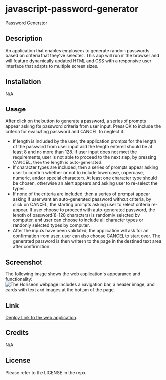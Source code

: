 # javascript-password-generator
Password Generator

## Description

An application that enables employees to generate random passwords based on criteria that they’ve selected. This app will run in the browser and will feature dynamically updated HTML and CSS with a responsive user interface that adapts to multiple screen sizes.

## Installation

N/A

## Usage

After click on the button to generate a password, a series of prompts appear asking for password criteria from user input. Press OK to include the criteria for evaluating password and CANCEL to neglect it. 
- If length is included by the user, the application prompts for the length of the password from user input and the length entered should be at least 8 and no more than 128. If user input does not meet the requirements, user is not able to proceed to the next step, by pressing CANCEL, then the length is auto-generated. 
- If character types are included, then a series of prompts appear asking user to confirm whether or not to include lowercase, uppercase, numeric, and/or special characters. At least one character type should be chosen, otherwise an alert appears and asking user to re-select the types. 
- If none of the criteria are included, then a series of prompst appear asking if user want an auto-generated password without criteria, by click on CANCEL, the starting prompts asking user to select criteria re-appear. If user choose to proceed with auto-generated password, the length of password(8-128 characters) is randomly selected by computer, and user can choose to include all character types or randonly selected types by computer. 
- After the inputs have been validated, the application will ask for an confirmation from user, user can also choose CANCEL to start over. The generated password is then writeen to the page in the destined text area after confirmation.

## Screenshot

The following image shows the web application's appearance and functionality:
![The Horiseon webpage includes a navigation bar, a header image, and cards with text and images at the bottom of the page.](./assets/images/captures_chrome-capture-2022-9-21.png)

## Link

[Deploy Link to the web application](https://m1xzo.github.io/module-1-challenge/).

## Credits

N/A

## License

Please refer to the LICENSE in the repo.
